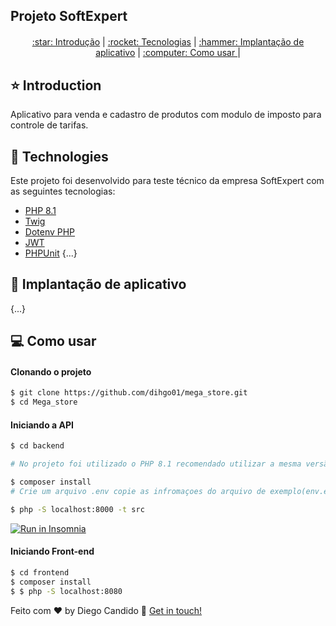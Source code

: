## Projeto SoftExpert

<div align="center" style="margin-bottom: 20px;">
</div>

<div align="center" style="margin: 20px;">

<p align="center" >
  <a href="#star-introduction"> :star: Introdução</a> |
  <a href="#rocket-technologies"> :rocket: Tecnologias</a> |
  <a href="#hammer-application-deploy"> :hammer: Implantação de aplicativo</a> |
  <a href="#computer-how-to-use"> :computer: Como usar </a> |
</p>

</div>

## :star: Introduction

Aplicativo para venda e cadastro de produtos
com modulo de imposto para controle de tarifas.

## :rocket: Technologies

Este projeto foi desenvolvido para teste técnico da empresa SoftExpert com as seguintes tecnologias:

- [PHP 8.1](https://www.php.net/)
- [Twig](https://twig.symfony.com/)
- [Dotenv PHP](https://github.com/vlucas/phpdotenv)
- [JWT](https://jwt.io/)
- [PHPUnit](https://phpunit.de/)
{...}

## :hammer: Implantação de aplicativo
{...}

## :computer: Como usar

#### Clonando o projeto
```sh
$ git clone https://github.com/dihgo01/mega_store.git
$ cd Mega_store
```
#### Iniciando a API
```sh
$ cd backend

# No projeto foi utilizado o PHP 8.1 recomendado utilizar a mesma versão

$ composer install  
# Crie um arquivo .env copie as infromaçoes do arquivo de exemplo(env.exemple) e cole no mesmo 

$ php -S localhost:8000 -t src

```

<a href="https://insomnia.rest/run/?label=gobarber-jvictorfarias&uri=https%3A%2F%2Fgithub.com%2Fjvictorfarias%2FGoBarber%2Fblob%2Fmaster%2Fapi%2Finsomnia.json" target="_blank"><img src="https://insomnia.rest/images/run.svg" alt="Run in Insomnia"></a>

#### Iniciando Front-end
```sh
$ cd frontend
$ composer install 
$ $ php -S localhost:8080
```

Feito com ♥ by Diego Candido :wave: [Get in touch!](https://www.linkedin.com/in/diego-c-c-s/)

[vc]: https://code.visualstudio.com/
[vceditconfig]: https://marketplace.visualstudio.com/items?itemName=EditorConfig.EditorConfig
[vceslint]: https://marketplace.visualstudio.com/items?itemName=dbaeumer.vscode-eslint
